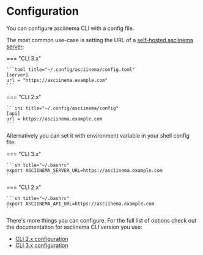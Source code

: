 # Configuration

You can configure asciinema CLI with a config file.

The most common use-case is setting the URL of a [self-hosted asciinema
server](../../server/self-hosting/index.md):

=== "CLI 3.x"

    ```toml title="~/.config/asciinema/config.toml"
    [server]
    url = "https://asciinema.example.com"
    ```

=== "CLI 2.x"

    ```ini title="~/.config/asciinema/config"
    [api]
    url = https://asciinema.example.com
    ```

Alternatively you can set it with environment variable in your shell config
file:

=== "CLI 3.x"

    ```sh title="~/.bashrc"
    export ASCIINEMA_SERVER_URL=https://asciinema.example.com
    ```

=== "CLI 2.x"

    ```sh title="~/.bashrc"
    export ASCIINEMA_API_URL=https://asciinema.example.com
    ```

There's more things you can configure. For the full list of options check out
the documentation for asciinema CLI version you use:

- [CLI 2.x configuration](v2.md)
- [CLI 3.x configuration](v3.md)
